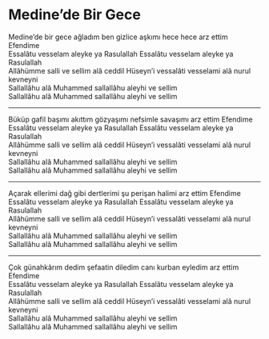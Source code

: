 # Medine’de Bir Gece

Medine’de bir gece ağladım ben gizlice aşkımı hece hece arz ettim Efendime  
Essalâtu vesselam aleyke ya Rasulallah Essalâtu vesselam aleyke ya Rasulallah  
Allâhümme salli ve sellim alâ ceddil Hüseyn’i vessalâti vesselami alâ nurul kevneyni  
Sallallâhu alâ Muhammed sallallâhu aleyhi ve sellim  
Sallallâhu alâ Muhammed sallallâhu aleyhi ve sellim  
****  
Büküp gafil başımı akıttım gözyaşımı nefsimle savaşımı arz ettim Efendime  
Essalâtu vesselam aleyke ya Rasulallah Essalâtu vesselam aleyke ya Rasulallah  
Allâhümme salli ve sellim alâ ceddil Hüseyn’i vessalâti vesselami alâ nurul kevneyni  
Sallallâhu alâ Muhammed sallallâhu aleyhi ve sellim  
Sallallâhu alâ Muhammed sallallâhu aleyhi ve sellim  
****  
Açarak ellerimi dağ gibi dertlerimi şu perişan halimi arz ettim Efendime  
Essalâtu vesselam aleyke ya Rasulallah Essalâtu vesselam aleyke ya Rasulallah  
Allâhümme salli ve sellim alâ ceddil Hüseyn’i vessalâti vesselami alâ nurul kevneyni  
Sallallâhu alâ Muhammed sallallâhu aleyhi ve sellim  
Sallallâhu alâ Muhammed sallallâhu aleyhi ve sellim  
****  
Çok günahkârım dedim şefaatin diledim canı kurban eyledim arz ettim Efendime  
Essalâtu vesselam aleyke ya Rasulallah Essalâtu vesselam aleyke ya Rasulallah  
Allâhümme salli ve sellim alâ ceddil Hüseyn’i vessalâti vesselami alâ nurul kevneyni  
Sallallâhu alâ Muhammed sallallâhu aleyhi ve sellim  
Sallallâhu alâ Muhammed sallallâhu aleyhi ve sellim  

